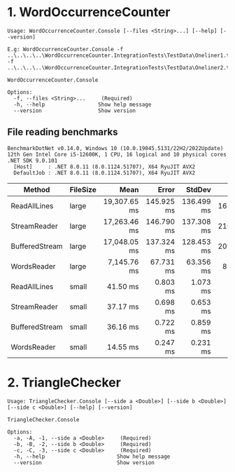 # 1. WordOccurrenceCounter
```
Usage: WordOccurrenceCounter.Console [--files <String>...] [--help] [--version]

E.g: WordOccurrenceCounter.Console -f ..\..\..\..\WordOccurrenceCounter.IntegrationTests\TestData\Oneliner1.txt -f ..\..\..\..\WordOccurrenceCounter.IntegrationTests\TestData\Oneliner2.txt

WordOccurrenceCounter.Console

Options:
  -f, --files <String>...     (Required)
  -h, --help                 Show help message
  --version                  Show version
```

## File reading benchmarks
```
BenchmarkDotNet v0.14.0, Windows 10 (10.0.19045.5131/22H2/2022Update)
12th Gen Intel Core i5-12600K, 1 CPU, 16 logical and 10 physical cores
.NET SDK 9.0.101
  [Host]     : .NET 8.0.11 (8.0.1124.51707), X64 RyuJIT AVX2
  DefaultJob : .NET 8.0.11 (8.0.1124.51707), X64 RyuJIT AVX2
```

| Method         | FileSize | Mean         | Error      | StdDev     | Gen0         | Gen1         | Gen2         | Allocated   |
|--------------- |--------- |-------------:|-----------:|-----------:|-------------:|-------------:|-------------:|------------:|
| ReadAllLines   | large    | 19,307.65 ms | 145.925 ms | 136.499 ms | 1657000.0000 |  623000.0000 |   11000.0000 | 19540.61 MB |
| StreamReader   | large    | 17,263.46 ms | 146.790 ms | 137.308 ms | 2105000.0000 | 1428000.0000 | 1005000.0000 | 19539.92 MB |
| BufferedStream | large    | 17,048.05 ms | 137.324 ms | 128.453 ms | 2097000.0000 | 1422000.0000 | 1005000.0000 | 19539.92 MB |
| WordsReader    | large    |  7,145.76 ms |  67.731 ms |  63.356 ms |  876000.0000 |            - |            - |  8739.05 MB |
| ReadAllLines   | small    |     41.50 ms |   0.803 ms |   1.073 ms |    4166.6667 |    2833.3333 |    1000.0000 |    39.17 MB |
| StreamReader   | small    |     37.17 ms |   0.698 ms |   0.653 ms |    4428.5714 |    2500.0000 |    2214.2857 |    39.16 MB |
| BufferedStream | small    |     36.16 ms |   0.722 ms |   0.859 ms |    4428.5714 |    2500.0000 |    2214.2857 |    39.17 MB |
| WordsReader    | small    |     14.55 ms |   0.247 ms |   0.231 ms |    1765.6250 |      78.1250 |            - |    17.61 MB |

# 2. TriangleChecker
```
Usage: TriangleChecker.Console [--side a <Double>] [--side b <Double>] [--side c <Double>] [--help] [--version]

TriangleChecker.Console

Options:
  -a, -A, -1, --side a <Double>     (Required)
  -b, -B, -2, --side b <Double>     (Required)
  -c, -C, -3, --side c <Double>     (Required)
  -h, --help                       Show help message
  --version                        Show version
```
